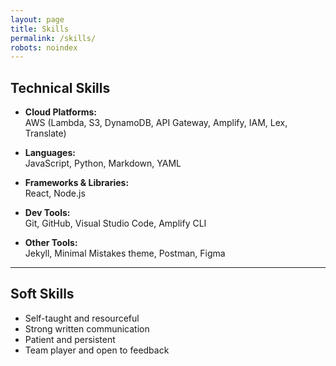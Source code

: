```yaml
---
layout: page
title: Skills
permalink: /skills/
robots: noindex
---
```


## Technical Skills

- **Cloud Platforms:**  
  AWS (Lambda, S3, DynamoDB, API Gateway, Amplify, IAM, Lex, Translate)

- **Languages:**  
  JavaScript, Python, Markdown, YAML

- **Frameworks & Libraries:**  
  React, Node.js

- **Dev Tools:**  
  Git, GitHub, Visual Studio Code, Amplify CLI

- **Other Tools:**  
  Jekyll, Minimal Mistakes theme, Postman, Figma

---

## Soft Skills

- Self-taught and resourceful
- Strong written communication
- Patient and persistent
- Team player and open to feedback

